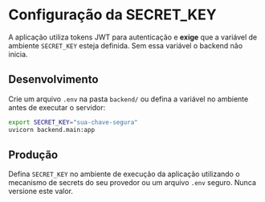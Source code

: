 # Configuração da SECRET_KEY

A aplicação utiliza tokens JWT para autenticação e **exige** que a variável de ambiente `SECRET_KEY` esteja definida.
Sem essa variável o backend não inicia.

## Desenvolvimento

Crie um arquivo `.env` na pasta `backend/` ou defina a variável no ambiente antes de executar o servidor:

```bash
export SECRET_KEY="sua-chave-segura"
uvicorn backend.main:app
```

## Produção

Defina `SECRET_KEY` no ambiente de execução da aplicação utilizando o mecanismo de secrets do seu provedor ou um arquivo `.env` seguro. Nunca versione este valor.
